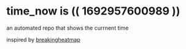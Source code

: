 # time_now is (( 1692957600989 ))

an automated repo that shows the currnent time

inspired by [breakingheatmap](https://github.com/breakingheatmap/breakingheatmap)